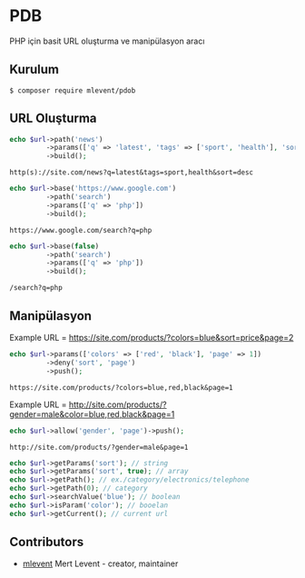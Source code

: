 # PDB

PHP için basit URL oluşturma ve manipülasyon aracı

## Kurulum

```
$ composer require mlevent/pdob
```

## URL Oluşturma

```php
echo $url->path('news')
         ->params(['q' => 'latest', 'tags' => ['sport', 'health'], 'sort' => 'desc'])
         ->build();
```

```
http(s)://site.com/news?q=latest&tags=sport,health&sort=desc
```

```php
echo $url->base('https://www.google.com')
         ->path('search')
         ->params(['q' => 'php'])
         ->build();
```

```
https://www.google.com/search?q=php
```

```php
echo $url->base(false)
         ->path('search')
         ->params(['q' => 'php'])
         ->build();
```

```
/search?q=php
```

## Manipülasyon

Example URL = https://site.com/products/?colors=blue&sort=price&page=2

```php
echo $url->params(['colors' => ['red', 'black'], 'page' => 1])
         ->deny('sort', 'page')
         ->push();
```

```
https://site.com/products/?colors=blue,red,black&page=1
```

Example URL = http://site.com/products/?gender=male&color=blue,red,black&page=1

```php
echo $url->allow('gender', 'page')->push();
```

```
http://site.com/products/?gender=male&page=1
```

```php
echo $url->getParams('sort'); // string
echo $url->getParams('sort', true); // array
echo $url->getPath(); // ex./category/electronics/telephone
echo $url->getPath(0); // category
echo $url->searchValue('blue'); // boolean
echo $url->isParam('color'); // booelan
echo $url->getCurrent(); // current url
```

## Contributors

-   [mlevent](https://github.com/mlevent) Mert Levent - creator, maintainer
